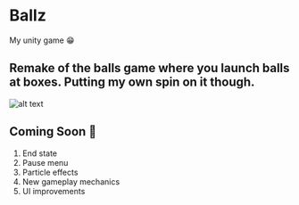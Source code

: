 # Ballz
My unity game 😁

## Remake of the balls game where you launch balls at boxes. Putting my own spin on it though.

![alt text](https://i.imgur.com/tDFIsnZ.png)

## Coming Soon 👾
1. End state
1. Pause menu
1. Particle effects
1. New gameplay mechanics
1. UI improvements
